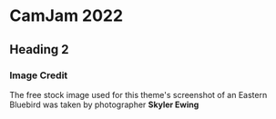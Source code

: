 # CamJam 2022

## Heading 2

### Image Credit
The free stock image used for this theme's screenshot of an Eastern Bluebird was taken by photographer **Skyler Ewing**